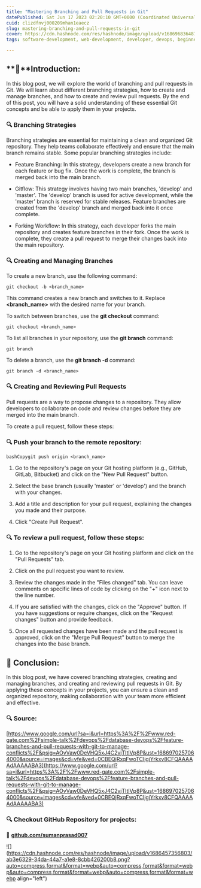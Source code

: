 ```yaml
---
title: "Mastering Branching and Pull Requests in Git"
datePublished: Sat Jun 17 2023 02:20:10 GMT+0000 (Coordinated Universal Time)
cuid: clizdfnvj000209mhan1eaecz
slug: mastering-branching-and-pull-requests-in-git
cover: https://cdn.hashnode.com/res/hashnode/image/upload/v1686968364879/a1b40ca4-5aa6-4d6c-b630-72a993ef60ee.jpeg
tags: software-development, web-development, developer, devops, beginners

---
```


## **📍**Introduction:

In this blog post, we will explore the world of branching and pull requests in Git. We will learn about different branching strategies, how to create and manage branches, and how to create and review pull requests. By the end of this post, you will have a solid understanding of these essential Git concepts and be able to apply them in your projects.

### **🔍** Branching Strategies

Branching strategies are essential for maintaining a clean and organized Git repository. They help teams collaborate effectively and ensure that the main branch remains stable. Some popular branching strategies include:

* Feature Branching: In this strategy, developers create a new branch for each feature or bug fix. Once the work is complete, the branch is merged back into the main branch.
    
* Gitflow: This strategy involves having two main branches, 'develop' and 'master'. The 'develop' branch is used for active development, while the 'master' branch is reserved for stable releases. Feature branches are created from the 'develop' branch and merged back into it once complete.
    
* Forking Workflow: In this strategy, each developer forks the main repository and creates feature branches in their fork. Once the work is complete, they create a pull request to merge their changes back into the main repository.
    

### **🔍** Creating and Managing Branches

To create a new branch, use the following command:

```plaintext
git checkout -b <branch_name>
```

This command creates a new branch and switches to it. Replace **&lt;branch\_name&gt;** with the desired name for your branch.

To switch between branches, use the **git checkout** command:

```plaintext
git checkout <branch_name>
```

To list all branches in your repository, use the **git branch** command:

```plaintext
git branch
```

To delete a branch, use the **git branch -d** command:

```plaintext
git branch -d <branch_name>
```

### **🔍** Creating and Reviewing Pull Requests

Pull requests are a way to propose changes to a repository. They allow developers to collaborate on code and review changes before they are merged into the main branch.

To create a pull request, follow these steps:

### **🔍** Push your branch to the remote repository:

```plaintext
bashCopygit push origin <branch_name>
```

1. Go to the repository's page on your Git hosting platform (e.g., GitHub, GitLab, Bitbucket) and click on the "New Pull Request" button.
    
2. Select the base branch (usually 'master' or 'develop') and the branch with your changes.
    
3. Add a title and description for your pull request, explaining the changes you made and their purpose.
    
4. Click "Create Pull Request".
    

### **🔍** To review a pull request, follow these steps:

1. Go to the repository's page on your Git hosting platform and click on the "Pull Requests" tab.
    
2. Click on the pull request you want to review.
    
3. Review the changes made in the "Files changed" tab. You can leave comments on specific lines of code by clicking on the "+" icon next to the line number.
    
4. If you are satisfied with the changes, click on the "Approve" button. If you have suggestions or require changes, click on the "Request changes" button and provide feedback.
    
5. Once all requested changes have been made and the pull request is approved, click on the "Merge Pull Request" button to merge the changes into the base branch.
    

## **📍** Conclusion:

In this blog post, we have covered branching strategies, creating and managing branches, and creating and reviewing pull requests in Git. By applying these concepts in your projects, you can ensure a clean and organized repository, making collaboration with your team more efficient and effective.

### **🔍** Source:

[https://www.google.com/url?sa=i&url=https%3A%2F%2Fwww.red-gate.com%2Fsimple-talk%2Fdevops%2Fdatabase-devops%2Ffeature-branches-and-pull-requests-with-git-to-manage-conflicts%2F&psig=AOvVaw0DeVHQ5xJ4C2vjTItlVp8P&ust=1686970257064000&source=images&cd=vfe&ved=0CBEQjRxqFwoTCIjgjYrkxv8CFQAAAAAdAAAAABA3](https://www.google.com/url?sa=i&url=https%3A%2F%2Fwww.red-gate.com%2Fsimple-talk%2Fdevops%2Fdatabase-devops%2Ffeature-branches-and-pull-requests-with-git-to-manage-conflicts%2F&psig=AOvVaw0DeVHQ5xJ4C2vjTItlVp8P&ust=1686970257064000&source=images&cd=vfe&ved=0CBEQjRxqFwoTCIjgjYrkxv8CFQAAAAAdAAAAABA3)

### **🔍 Checkout GitHub Repository for projects:**

**🔗** [**github.com/sumanprasad007**](http://github.com/sumanprasad007)

![](https://cdn.hashnode.com/res/hashnode/image/upload/v1686457356803/ab3e6329-34da-44a7-a1e8-8cbb426200b8.png?auto=compress,format&format=webp&auto=compress,format&format=webp&auto=compress,format&format=webp&auto=compress,format&format=webp align="left")